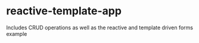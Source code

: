 # reactive-template-app
Includes CRUD operations as well as the reactive and template driven forms example
